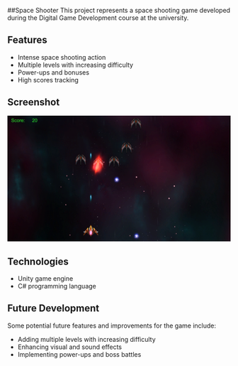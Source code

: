 ##Space Shooter
This project represents a space shooting game developed during the Digital Game Development course at the university.

## Features
- Intense space shooting action
- Multiple levels with increasing difficulty
- Power-ups and bonuses
- High scores tracking

## Screenshot 
![Image Alt text](/img.png)

## Technologies
- Unity game engine
- C# programming language

## Future Development
Some potential future features and improvements for the game include:
- Adding multiple levels with increasing difficulty
- Enhancing visual and sound effects
- Implementing power-ups and boss battles
